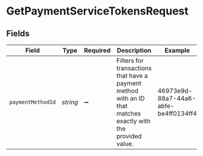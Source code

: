 # GetPaymentServiceTokensRequest


## Fields

| Field                                                                                                        | Type                                                                                                         | Required                                                                                                     | Description                                                                                                  | Example                                                                                                      |
| ------------------------------------------------------------------------------------------------------------ | ------------------------------------------------------------------------------------------------------------ | ------------------------------------------------------------------------------------------------------------ | ------------------------------------------------------------------------------------------------------------ | ------------------------------------------------------------------------------------------------------------ |
| `paymentMethodId`                                                                                            | *string*                                                                                                     | :heavy_minus_sign:                                                                                           | Filters for transactions that have a payment method with an ID that matches exactly with the provided value. | 46973e9d-88a7-44a6-abfe-be4ff0134ff4                                                                         |